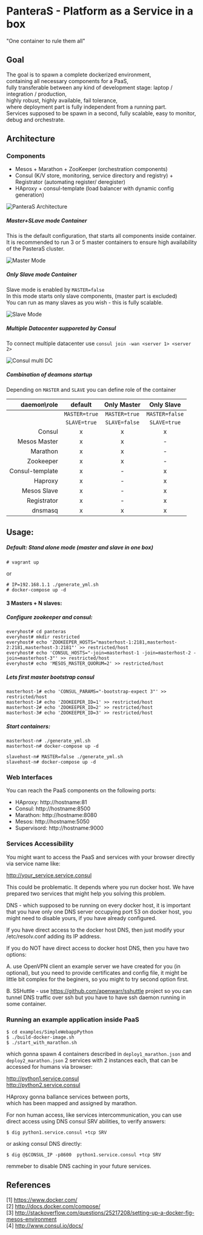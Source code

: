 # PanteraS - Platform as a Service in a box
"One container to rule them all"

## Goal
The goal is to spawn a complete dockerized environment,  
containing all necessary components for a PaaS,  
fully transferable between any kind of development stage: laptop / integration / production,  
highly robust, highly available, fail tolerance,  
where deployment part is fully independent from a running part.  
Services supposed to be spawn in a second, fully scalable, easy to monitor, debug and orchestrate.

## Architecture

### Components
- Mesos + Marathon + ZooKeeper (orchestration components)
- Consul (K/V store, monitoring, service directory and registry)  + Registrator (automating register/ deregister)
- HAproxy + consul-template (load balancer with dynamic config generation)

![PanteraS Architecture](http://s3.amazonaws.com/easel.ly/all_easels/19186/panteras/image.jpg)


##### Master+SLave mode Container
This is the default configuration, that starts all components inside container.  
It is recommended to run 3 or 5 master containers to ensure high availability of the PasteraS cluster.

![Master Mode](http://s3.amazonaws.com/easel.ly/all_easels/19186/MasterMode/image.jpg)

##### Only Slave mode Container
Slave mode is enabled by `MASTER=false`  
In this mode starts only slave components, (master part is excluded)  
You can run as many slaves as you wish - this is fully scalable.

![Slave Mode](http://s3.amazonaws.com/easel.ly/all_easels/19186/SlaveMode/image.jpg)

##### Multiple Datacenter supporeted by Consul
To connect multiple datacenter use `consul join -wan <server 1> <server 2>`

![Consul multi DC](https://s3.amazonaws.com/easel.ly/all_easels/19186/consul/image.jpg)

##### Combination of deamons startup

Depending on `MASTER` and `SLAVE` you can define role of the container

   daemon\role  | default   | Only Master | Only Slave   |
    -----------:|:----------------:|:-----------:|:-------------:|
                |`MASTER=true`     |`MASTER=true`| `MASTER=false`|
                |`SLAVE=true`      |`SLAVE=false`| `SLAVE=true`  |
          Consul| x | x | x |
    Mesos Master| x | x | - |
    Marathon    | x | x | - |
    Zookeeper   | x | x | - |
 Consul-template| x | - | x |
    Haproxy     | x | - | x |
    Mesos Slave | x | - | x |
     Registrator| x | - | x |
         dnsmasq| x | x | x |
        

## Usage:

##### Default: Stand alone mode (master and slave in one box)
```
# vagrant up
```

or
```
# IP=192.168.1.1 ./generate_yml.sh
# docker-compose up -d
```

#### 3 Masters + N slaves:

##### Configure zookeeper and consul:
```
everyhost# cd panteras
everyhost# mkdir restricted
everyhost# echo 'ZOOKEEPER_HOSTS="masterhost-1:2181,masterhost-2:2181,masterhost-3:2181"' >> restricted/host
everyhost# echo 'CONSUL_HOSTS="-join=masterhost-1 -join=masterhost-2 -join=masterhost-3"' >> restricted/host
everyhost# echo 'MESOS_MASTER_QUORUM=2' >> restricted/host

```
##### Lets first master bootstrap consul
``` 
masterhost-1# echo 'CONSUL_PARAMS="-bootstrap-expect 3"' >> restricted/host
masterhost-1# echo 'ZOOKEEPER_ID=1' >> restricted/host
masterhost-2# echo 'ZOOKEEPER_ID=2' >> restricted/host
masterhost-3# echo 'ZOOKEEPER_ID=3' >> restricted/host
```    
##### Start containers:

```
masterhost-n# ./generate_yml.sh
masterhost-n# docker-compose up -d
```
```
slavehost-n# MASTER=false ./generate_yml.sh
slavehost-n# docker-compose up -d
```

### Web Interfaces

You can reach the PaaS components
on the following ports:

- HAproxy: http://hostname:81
- Consul: http://hostname:8500
- Marathon: http://hostname:8080
- Mesos: http://hostname:5050
- Supervisord: http://hostname:9000

### Services Accessibility

You might want to access the PaaS and services
with your browser directly via service name like:

http://your_service.service.consul

This could be problematic. It depends where you run docker host.
We have prepared two services that might help you solving this problem.

DNS - which supposed to be running on every docker host,
it is important that you have only one DNS server occupying port 53 on docker host,
you might need to disable yours, if you have already configured.

If you have direct access to the docker host DNS,
then just modify your /etc/resolv.conf adding its IP address.

If you do NOT have direct access to docker host DNS,
then you have two options:

A. use OpenVPN client
an example server we have created for you (in optional),
but you need to provide certificates and config file,
it might be little bit complex for the beginers,
so you might to try second option first.

B. SSHuttle - use https://github.com/apenwarr/sshuttle project so you can tunnel DNS traffic over ssh
but you have to have ssh daemon running in some container.

### Running an example application inside PaaS

```
$ cd examples/SimpleWebappPython
$ ./build-docker-image.sh
$ ./start_with_marathon.sh
```

which gonna spawn 4 containers described in `deploy1_marathon.json` and `deploy2_marathon.json`
2 services with 2 instances each, that can be accessed for humans via browser:

http://python1.service.consul  
http://python2.service.consul

HAproxy gonna ballance services between ports,  
which has been mapped and assigned by marathon.

For non human access, like services intercommunication, you can use direct access 
using DNS consul SRV abilities, to verify answers:

```
$ dig python1.service.consul +tcp SRV
```

or asking consul DNS directly:

```
$ dig @$CONSUL_IP -p8600  python1.service.consul +tcp SRV
```

remmeber to disable DNS caching in your future services.

## References

[1] https://www.docker.com/  
[2] http://docs.docker.com/compose/  
[3] http://stackoverflow.com/questions/25217208/setting-up-a-docker-fig-mesos-environment  
[4] http://www.consul.io/docs/  

